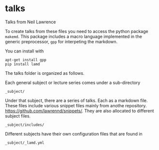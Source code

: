 # talks

Talks from Neil Lawrence

To create talks from these files you need to access the python package `makemd`. This package includes a macro language implemented in the generic preprocessor, `gpp` for interpeting the markdown.

You can install with

```
apt-get install gpp
pip install lamd
```

The talks folder is organized as follows.

Each general subject or lecture series comes under a sub-directory 

```
_subject/
```

Under that subject, there are a series of talks. Each as a markdown file. These files include various snippet files mainly from anothe repository. <https://github.com/lawrennd/snippets/>. They are also allocated to different subject files.

```
_subject/includes/
```

Different subjects have their own configuration files that are found in

```
_subject/_lamd.yml
```


